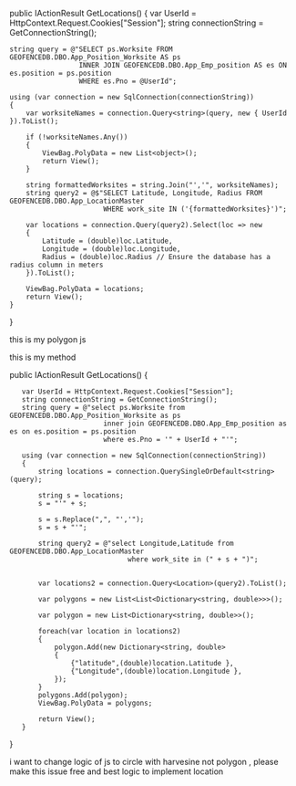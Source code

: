 public IActionResult GetLocations()
{
    var UserId = HttpContext.Request.Cookies["Session"];
    string connectionString = GetConnectionString();

    string query = @"SELECT ps.Worksite FROM GEOFENCEDB.DBO.App_Position_Worksite AS ps 
                     INNER JOIN GEOFENCEDB.DBO.App_Emp_position AS es ON es.position = ps.position 
                     WHERE es.Pno = @UserId";

    using (var connection = new SqlConnection(connectionString))
    {
        var worksiteNames = connection.Query<string>(query, new { UserId }).ToList();
        
        if (!worksiteNames.Any()) 
        {
            ViewBag.PolyData = new List<object>();
            return View();
        }

        string formattedWorksites = string.Join("','", worksiteNames);
        string query2 = @$"SELECT Latitude, Longitude, Radius FROM GEOFENCEDB.DBO.App_LocationMaster 
                           WHERE work_site IN ('{formattedWorksites}')";

        var locations = connection.Query(query2).Select(loc => new
        {
            Latitude = (double)loc.Latitude,
            Longitude = (double)loc.Longitude,
            Radius = (double)loc.Radius // Ensure the database has a radius column in meters
        }).ToList();

        ViewBag.PolyData = locations;
        return View();
    }
}


<script>
    function OnOff() {
        var punchIn = document.getElementById('PunchIn');
        var punchOut = document.getElementById('PunchOut');

        // Initially disable buttons
        punchIn.disabled = true;
        punchOut.disabled = true;
        punchIn.classList.add("disabled");
        punchOut.classList.add("disabled");

        if (navigator.geolocation) {
            navigator.geolocation.getCurrentPosition(
                function (position) {
                    const lat = roundTo(position.coords.latitude, 6);
                    const long = roundTo(position.coords.longitude, 6);

                    const locations = @Html.Raw(Json.Serialize(ViewBag.PolyData));

                    let isInsideRadius = locations.some(location => {
                        return isWithinRadius(lat, long, location.Latitude, location.Longitude, location.Radius);
                    });

                    if (isInsideRadius) {
                        punchIn.disabled = false;
                        punchOut.disabled = false;
                        punchIn.classList.remove("disabled");
                        punchOut.classList.remove("disabled");
                    } else {
                        Swal.fire({
                            icon: "error",
                            title: "Oops...",
                            text: "You are not within the allowed location range for attendance!"
                        });
                    }
                },
                function (error) {
                    alert('Error fetching location: ' + error.message);
                }
            );
        } else {
            alert("Geolocation is not supported by this browser");
        }
    }

    // Haversine formula to calculate distance between two points
    function isWithinRadius(userLat, userLon, locLat, locLon, radius) {
        const R = 6371000; // Earth's radius in meters
        const toRad = angle => (angle * Math.PI) / 180;

        let dLat = toRad(locLat - userLat);
        let dLon = toRad(locLon - userLon);

        let a = Math.sin(dLat / 2) * Math.sin(dLat / 2) +
                Math.cos(toRad(userLat)) * Math.cos(toRad(locLat)) *
                Math.sin(dLon / 2) * Math.sin(dLon / 2);

        let c = 2 * Math.atan2(Math.sqrt(a), Math.sqrt(1 - a));
        let distance = R * c; // Distance in meters

        return distance <= radius; // Returns true if within radius
    }

    function roundTo(num, places) {
        return +(Math.round(num + "e" + places) + "e-" + places);
    }

    window.onload = OnOff;
</script>



this is my polygon js
<script>
    function OnOff() {

        var punchIn = document.getElementById('PunchIn');
        var punchOut = document.getElementById('PunchOut');

        punchIn.disabled = true;//to be seen
        punchOut.disabled = true;

        punchIn.classList.add("disabled");
        punchOut.classList.add("disabled");


        if (navigator.geolocation) {
            navigator.geolocation.getCurrentPosition(
                function (position) {
                    const roundTo = (num, places) => +(Math.round(num + "e" + places) + "e-" + places);
                    const lat = roundTo(position.coords.latitude,6);
                    const long = roundTo(position.coords.longitude,6);

                    

                    const loc = @Html.Raw(Json.Serialize(ViewBag.PolyData));

                        // loc.forEach(loc => {
                        //     console.log(loc);
                        // });

                    let isInsidePolygon = false;
                    loc.forEach(polygon => {
                        if (IspointInPolygon({ latitude: lat, longitude: long }, polygon)) {
                            isInsidePolygon = true;
                            
                        }
                    });
                    if (isInsidePolygon) {
                        punchIn.disabled = false;//to be seen
                        punchOut.disabled = false;

                        punchIn.classList.remove("disabled");
                        punchOut.classList.remove("disabled");
                    }
                    else {
                        Swal.fire({
                            icon: "error",
                            title: "Oops...",
                            text: "You are not in range of location of your attendance!"
                        });

                        punchIn.disabled = true;//to be disabled
                        punchOut.disabled = true;

                        punchIn.classList.add("disabled");
                        punchOut.classList.add("disabled");
                    }
                    
                },
                function (error) {
                    alert('Error fetching location' + error.message);
                }
            );
        }
        else{
            alert("Geo location is not supported by this browser");
        }
    }
    function IspointInPolygon(point, polygon) {
       
        let x = point.latitude, y = point.longitude;
        let inside = false;
        console.log(polygon);
        for (let i = 0, j = polygon.length - 1; i < polygon.length; j = i++) {
          
            let xi = polygon[i].latitude;
           
            let yi = polygon[i].Longitude;
           
            let xj = polygon[j].latitude;
           
            let yj = polygon[j].Longitude;
            
            let intersect = ((yi > y) !== (yj > y)) && (x < ((xj - xi) * (y - yi)) / (yj - yi) + xi);
 
            if (intersect) {
                inside = !inside;
            }
        }
       
        return inside;
    }
        
      
        
    window.onload = OnOff;

</script>

this is my method 

   public IActionResult GetLocations()
   {

       var UserId = HttpContext.Request.Cookies["Session"];
       string connectionString = GetConnectionString();
       string query = @"select ps.Worksite from GEOFENCEDB.DBO.App_Position_Worksite as ps 
                           inner join GEOFENCEDB.DBO.App_Emp_position as es on es.position = ps.position 
                           where es.Pno = '" + UserId + "'";

       using (var connection = new SqlConnection(connectionString))
       {
           string locations = connection.QuerySingleOrDefault<string>(query);

           string s = locations;
           s = "'" + s;

           s = s.Replace(",", "','");
           s = s + "'";

           string query2 = @"select Longitude,Latitude from GEOFENCEDB.DBO.App_LocationMaster 
                                 where work_site in (" + s + ")";


           var locations2 = connection.Query<Location>(query2).ToList();

           var polygons = new List<List<Dictionary<string, double>>>();

           var polygon = new List<Dictionary<string, double>>();

           foreach(var location in locations2)
           {
               polygon.Add(new Dictionary<string, double>
               {
                   {"latitude",(double)location.Latitude },
                   {"Longitude",(double)location.Longitude },
               });
           }
           polygons.Add(polygon);
           ViewBag.PolyData = polygons;

           return View();
       }


   }


i want to change logic of js to circle with harvesine not polygon ,
please make this issue free and best logic to implement location 

